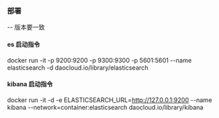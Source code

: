 ### 部署
-- 版本要一致
#### es 启动指令
docker run -it -p 9200:9200 -p 9300:9300 -p 5601:5601 --name elasticsearch -d daocloud.io/library/elasticsearch
#### kibana 启动指令
docker run -it -d -e ELASTICSEARCH_URL=http://127.0.0.1:9200 --name kibana --network=container:elasticsearch daocloud.io/library/kibana